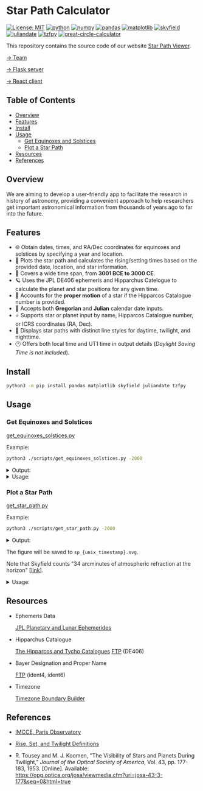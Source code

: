 # Star Path Calculator

[![License: MIT](https://img.shields.io/badge/License-MIT-yellow.svg)](./LICENSE)
[![python](https://img.shields.io/badge/Python-3.10,_3.11-3776AB?logo=python&logoColor=white)](https://www.python.org) [![numpy](https://img.shields.io/badge/Numpy-2.0.1-013243?logo=numpy&logoColor=white)](https://numpy.org) [![pandas](https://img.shields.io/badge/Pandas-2.2.2-150458?logo=Pandas&logoColor=white)](https://pandas.pydata.org) [![matplotlib](https://img.shields.io/badge/Matplotlib-3.9.1.post1-12557C)](https://matplotlib.org) [![skyfield](https://img.shields.io/badge/Skyfield-1.49-BD9354)](https://rhodesmill.org/skyfield) [![juliandate](https://img.shields.io/badge/Juliandate-1.0.4-BD9354)](https://pypi.org/project/juliandate) [![tzfpy](https://img.shields.io/badge/tzfpy-0.15.5-blue)](https://github.com/ringsaturn/tzfpy) [![great-circle-calculator](https://img.shields.io/badge/Great_Circle_Calculator-1.3.1-brightgreen)](https://github.com/seangrogan/great_circle_calculator)

This repository contains the source code of our website [Star Path Viewer](https://stardial-astro.github.io/star-path-viewer).

[→ Team](https://github.com/stardial-astro)

[→ Flask server](https://github.com/lydiazly/star-path-calculator-flask)

[→ React client](https://github.com/stardial-astro/star-path-viewer)

## Table of Contents<!-- omit in toc -->

- [Overview](#overview)
- [Features](#features)
- [Install](#install)
- [Usage](#usage)
  - [Get Equinoxes and Solstices](#get-equinoxes-and-solstices)
  - [Plot a Star Path](#plot-a-star-path)
- [Resources](#resources)
- [References](#references)

## Overview

We are aiming to develop a user-friendly app to facilitate the research in history of astronomy, providing a convenient approach to help researchers get important astronomical information from thousands of years ago to far into the future.

## Features

- :globe_with_meridians: Obtain dates, times, and RA/Dec coordinates for equinoxes and solstices by specifying a year and location.
- :stars: Plots the star path and calculates the rising/setting times based on the provided date, location, and star information.
- :calendar: Covers a wide time span, from **3001 BCE to 3000 CE**.
- :ringed_planet: Uses the JPL DE406 ephemeris and Hipparchus Catelogue to calculate the planet and star positions for any given time.
- :telescope: Accounts for the **proper motion** of a star if the Hipparcos Catalogue number is provided.
- :calendar: Accepts both **Gregorian** and **Julian** calendar date inputs.
- :star: Supports star or planet input by name, Hipparcos Catalogue number, or ICRS coordinates (RA, Dec).
- :night_with_stars: Displays star paths with distinct line styles for daytime, twilight, and nighttime.
- :clock1: Offers both local time and UT1 time in output details (*Daylight Saving Time is not included*).

## Install

```sh
python3 -m pip install pandas matplotlib skyfield juliandate tzfpy
```

## Usage

### Get Equinoxes and Solstices

[get_equinoxes_solstices.py](./scripts/get_equinoxes_solstices.py)

Example:

```bash
python3 ./scripts/get_equinoxes_solstices.py -2000
```

<details>
<summary>Output:</summary>

```text
Dates, times, and ICRS coordinates (J2000) for the equinoxes and solstices of 2001 BCE:

[Vernal Equinox]   -2000-03-21 04:40:19.602 (UT1)
                   ra = 52.962, dec = 19.517

[Summer Solstice]  -2000-06-23 11:32:34.141 (UT1)
                   ra = 147.791, dec = 13.371

[Autumnal Equinox] -2000-09-22 05:50:58.094 (UT1)
                   ra = 232.955, dec = -19.515

[Winter Solstice]  -2000-12-19 15:18:26.852 (UT1)
                   ra = 327.784, dec = -13.373
```

</details>

<details>
<summary>Usage:</summary>

```text
usage: python get_equinoxes_solstices.py [-h] [year]

Specify a year to obtain the dates, times, and coordinates in RA and Dec for the equinoxes and solstices of that year.

positional arguments:
  year        int, 0 is 1 BCE (default: this year)

options:
  -h, --help  show this help message and exit

year range:
  -3000-01-29 – 3000-05-06 (Gregorian)
examples:
  # The current year:
  python get_equinoxes_solstices.py

  # The equinoxes and solstices of 2001 BCE:
  python get_equinoxes_solstices.py -2000
```

</details>

### Plot a Star Path

[get_star_path.py](./scripts/get_star_path.py)

Example:

```bash
python3 ./scripts/get_star_path.py -2000
```

<details>
<summary>Output:</summary>

```text
[Date (Gregorian)] 1 Jan 2001 BCE
[Location]         lat/lng = 39.904/116.407
[Celestial Object] Mars

[Point Details]
N1:
  alt = 49.530
  az  = 117.752
  time_local (Gregorian) = -2000-01-01T17:08:22+08:00
  time_ut1   (Gregorian) = -2000-01-01T09:08:22
  time_local (Julian)    = -2000-01-18T17:08:22+08:00
  time_ut1   (Julian)    = -2000-01-18T09:08:22
N2:
  alt = 54.497
  az  = 126.666
  time_local (Gregorian) = -2000-01-01T17:38:53+08:00
  time_ut1   (Gregorian) = -2000-01-01T09:38:53
  time_local (Julian)    = -2000-01-18T17:38:53+08:00
  time_ut1   (Julian)    = -2000-01-18T09:38:53
N3:
  alt = 59.305
  az  = 138.966
  time_local (Gregorian) = -2000-01-01T18:12:55+08:00
  time_ut1   (Gregorian) = -2000-01-01T10:12:55
  time_local (Julian)    = -2000-01-18T18:12:55+08:00
  time_ut1   (Julian)    = -2000-01-18T10:12:55
R:
  alt = -0.567
  az  = 70.008
  time_local (Gregorian) = -2000-01-01T12:40:27+08:00
  time_ut1   (Gregorian) = -2000-01-01T04:40:27
  time_local (Julian)    = -2000-01-18T12:40:27+08:00
  time_ut1   (Julian)    = -2000-01-18T04:40:27
T:
  alt = 64.948
  az  = 180.000
  time_local (Gregorian) = -2000-01-01T19:33:53+08:00
  time_ut1   (Gregorian) = -2000-01-01T11:33:53
  time_local (Julian)    = -2000-01-18T19:33:53+08:00
  time_ut1   (Julian)    = -2000-01-18T11:33:53
S:
  alt = -0.567
  az  = 290.056
  time_local (Gregorian) = -2000-01-02T02:27:30+08:00
  time_ut1   (Gregorian) = -2000-01-01T18:27:30
  time_local (Julian)    = -2000-01-19T02:27:30+08:00
  time_ut1   (Julian)    = -2000-01-18T18:27:30

```

</details>

The figure will be saved to `sp_{unix_timestamp}.svg`.

Note that Skyfield counts "34 arcminutes of atmospheric refraction at the horizon" [[link](https://rhodesmill.org/skyfield/almanac.html#risings-and-settings)].

<details>
<summary>Usage:</summary>

```text
usage: python get_star_path.py [-h] [--lat float] [--lng float] [-o str] [-j] [--name] [year] [month] [day]

Specify a local date, location, and celestial object to draw the star path. Daylight Saving Time is not included.

positional arguments:
  year                  int, 0 is 1 BCE (default: this year)
  month                 e.g., January|Jan|1 (default: this month, or January if the year is provided)
  day                   int (default: today, or 1 if the year is provided)

options:
  -h, --help            show this help message and exit
  --lat float           latitude in decimal degrees (default: 39.9042)
  --lng float, --lon float
                        longitude in decimal degrees (default: 116.4074)
  -o str, --obj str     planet name, Hipparchus Catalogue number, or the ICRS coordinates in the format 'ra,dec' (default: Mars)
  -j, --julian          use Julian calendar (default: Gregorian calendar)
  --name                print the proper name or the Bayer designation, if available (default: False)

date range:
  -3000-01-29 – 3000-05-06 (Gregorian)
examples:
  # Plot the star path of Mars:
  python get_star_path.py -o mars

  # Plot the star path of Vega by giving its Hipparcos Catalogue number:
  python get_star_path.py -o 91262

  # Plot the star path by giving the star's ICRS coordinates (RA, Dec):
  python get_star_path.py -o 310.7,-5.1
```

</details>

## Resources

- Ephemeris Data

  [JPL Planetary and Lunar Ephemerides](https://ssd.jpl.nasa.gov/planets/eph_export.html)

- Hipparchus Catalogue

  [The Hipparcos and Tycho Catalogues](https://www.cosmos.esa.int/web/hipparcos/catalogues)
  [FTP](https://cdsarc.cds.unistra.fr/ftp/cats/I/239) (DE406)

- Bayer Designation and Proper Name

  [FTP](https://cdsarc.cds.unistra.fr/ftp/I/239/version_cd/tables) (ident4, ident6)

- Timezone

  [Timezone Boundary Builder](https://github.com/evansiroky/timezone-boundary-builder)

## References

- [IMCCE, Paris Observatory](https://www.imcce.fr)

- [Rise, Set, and Twilight Definitions](https://aa.usno.navy.mil/faq/RST_defs)

- R. Tousey and M. J. Koomen, "The Visibility of Stars and Planets During Twilight," *Journal of the Optical Society of America*, Vol. 43, pp. 177-183, 1953. [Online]. Available: <https://opg.optica.org/josa/viewmedia.cfm?uri=josa-43-3-177&seq=0&html=true>
